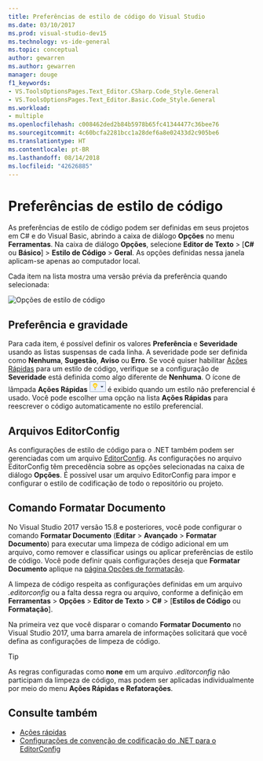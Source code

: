 ```yaml
---
title: Preferências de estilo de código do Visual Studio
ms.date: 03/10/2017
ms.prod: visual-studio-dev15
ms.technology: vs-ide-general
ms.topic: conceptual
author: gewarren
ms.author: gewarren
manager: douge
f1_keywords:
- VS.ToolsOptionsPages.Text_Editor.CSharp.Code_Style.General
- VS.ToolsOptionsPages.Text_Editor.Basic.Code_Style.General
ms.workload:
- multiple
ms.openlocfilehash: c008462ded2b84b5978b65fc41344477c36bee76
ms.sourcegitcommit: 4c60bcfa2281bcc1a28def6a8e02433d2c905be6
ms.translationtype: HT
ms.contentlocale: pt-BR
ms.lasthandoff: 08/14/2018
ms.locfileid: "42626885"
---
```

# <a name="code-style-preferences"></a>Preferências de estilo de código

As preferências de estilo de código podem ser definidas em seus projetos em C# e do Visual Basic, abrindo a caixa de diálogo **Opções** no menu **Ferramentas**. Na caixa de diálogo **Opções**, selecione **Editor de Texto** > [**C#** ou **Básico**] > **Estilo de Código** > **Geral**. As opções definidas nessa janela aplicam-se apenas ao computador local.

Cada item na lista mostra uma versão prévia da preferência quando selecionada:

![Opções de estilo de código](media/code-style-quick-actions-dialog.png)

## <a name="preference-and-severity"></a>Preferência e gravidade

Para cada item, é possível definir os valores **Preferência** e **Severidade** usando as listas suspensas de cada linha. A severidade pode ser definida como **Nenhuma**, **Sugestão**, **Aviso** ou **Erro**. Se você quiser habilitar [Ações Rápidas](../ide/quick-actions.md) para um estilo de código, verifique se a configuração de **Severidade** está definida como algo diferente de **Nenhuma**. O ícone de lâmpada **Ações Rápidas** ![Ícone de lâmpada pequeno](media/vs2015_lightbulbsmall.png) é exibido quando um estilo não preferencial é usado. Você pode escolher uma opção na lista **Ações Rápidas** para reescrever o código automaticamente no estilo preferencial.

## <a name="editorconfig-files"></a>Arquivos EditorConfig

As configurações de estilo de código para o .NET também podem ser gerenciadas com um arquivo [EditorConfig](../ide/editorconfig-code-style-settings-reference.md). As configurações no arquivo EditorConfig têm precedência sobre as opções selecionadas na caixa de diálogo **Opções**. É possível usar um arquivo EditorConfig para impor e configurar o estilo de codificação de todo o repositório ou projeto.

## <a name="format-document-command"></a>Comando Formatar Documento

No Visual Studio 2017 versão 15.8 e posteriores, você pode configurar o comando **Formatar Documento** (**Editar** > **Avançado** > **Formatar Documento**) para executar uma limpeza de código adicional em um arquivo, como remover e classificar usings ou aplicar preferências de estilo de código. Você pode definir quais configurações deseja que **Formatar Documento** aplique na [página Opções de formatação](reference/options-text-editor-csharp-formatting.md#format-document-settings).

A limpeza de código respeita as configurações definidas em um arquivo *.editorconfig* ou a falta dessa regra ou arquivo, conforme a definição em **Ferramentas** > **Opções** > **Editor de Texto** > **C#** > [**Estilos de Código** ou **Formatação**].

Na primeira vez que você disparar o comando **Formatar Documento** no Visual Studio 2017, uma barra amarela de informações solicitará que você defina as configurações de limpeza de código.

> [!TIP]
> As regras configuradas como **none** em um arquivo *.editorconfig* não participam da limpeza de código, mas podem ser aplicadas individualmente por meio do menu **Ações Rápidas e Refatorações**.

## <a name="see-also"></a>Consulte também

- [Ações rápidas](../ide/quick-actions.md)
- [Configurações de convenção de codificação do .NET para o EditorConfig](../ide/editorconfig-code-style-settings-reference.md)